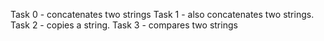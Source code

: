 Task 0 - concatenates two strings
Task 1 - also  concatenates two strings.
Task 2 - copies a string.
Task 3 - compares two strings
